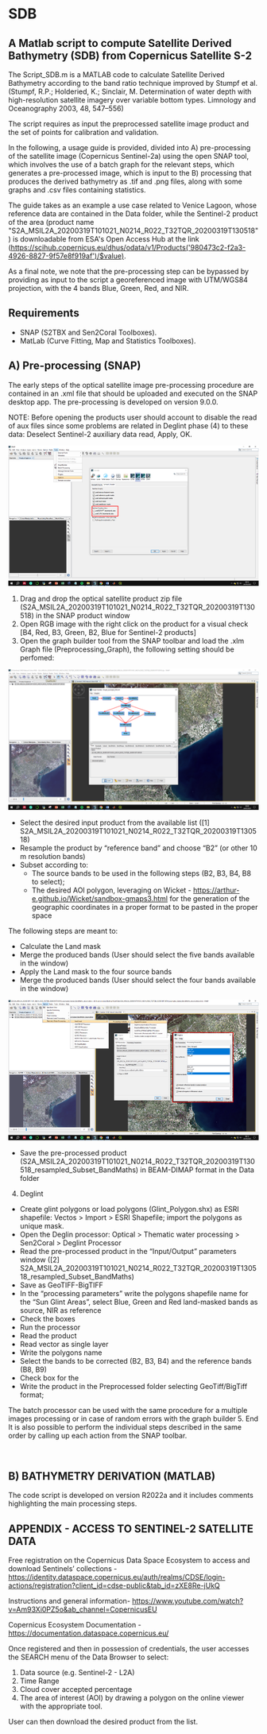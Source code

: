 # SDB 

## A Matlab script to compute Satellite Derived Bathymetry (SDB) from Copernicus Satellite S-2

The Script_SDB.m is a MATLAB code to calculate Satellite Derived Bathymetry according to the band ratio technique improved by Stumpf et al. (Stumpf, R.P.; Holderied, K.; Sinclair, M. Determination of water depth with high-resolution satellite imagery over variable bottom types. Limnology and Oceanography 2003, 48, 547–556) 

The script requires as input the preprocessed satellite image product and the set of points for calibration and validation. 

In the following, a usage guide is provided, divided into A) pre-processing of the satellite image (Copernicus Sentinel-2a) using the open SNAP tool, which involves the use of a batch graph for the relevant steps, which generates a pre-processed image, which is input to the B) processing that produces the derived bathymetry as .tif and .png files, along with some graphs and .csv files containing statistics. 

The guide takes as an example a use case related to Venice Lagoon, whose reference data are contained in the Data folder, while the Sentinel-2 product of the area (product name "S2A_MSIL2A_20200319T101021_N0214_R022_T32TQR_20200319T130518") is downloadable from ESA's Open Access Hub at the link (https://scihub.copernicus.eu/dhus/odata/v1/Products('980473c2-f2a3-4926-8827-9f57e8f919af')/$value).

As a final note, we note that the pre-processing step can be bypassed by providing as input to the script a georeferenced image with UTM/WGS84 projection, with the 4 bands Blue, Green, Red, and NIR.

## Requirements
- SNAP (S2TBX and Sen2Coral Toolboxes).
- MatLab (Curve Fitting, Map and Statistics Toolboxes).


## A) Pre-processing (SNAP)
The early steps of the optical satellite image pre-processing procedure are contained in an .xml file that should be uploaded and executed on the SNAP desktop app. The pre-processing is developed on version 9.0.0.

NOTE: Before opening the products user should account to disable the read of aux files since some problems are related in Deglint phase (4) to these data: Deselect Sentinel-2 auxiliary data read, Apply, OK.

![Image](Figures/AUX_DATA_READ.png?raw=true)

1.	Drag and drop the optical satellite product zip file (S2A_MSIL2A_20200319T101021_N0214_R022_T32TQR_20200319T130518) in the SNAP product window 
2.	Open RGB image with the right click on the product for a visual check [B4, Red, B3, Green, B2, Blue for Sentinel-2 products]
3.	Open the graph builder tool from the SNAP toolbar and load the .xlm Graph file (Preprocessing_Graph), the following setting should be perfomed:

![Image](Figures/GRAPH.png?raw=true)

  - Select the desired input product from the available list ([1] S2A_MSIL2A_20200319T101021_N0214_R022_T32TQR_20200319T130518)
  - Resample the product by “reference band” and choose “B2” (or other 10 m resolution bands)
  - Subset according to:
    - The source bands to be used in the following steps (B2, B3, B4, B8 to select);
    - The desired AOI polygon, leveraging on Wicket -  https://arthur-e.github.io/Wicket/sandbox-gmaps3.html for the generation of the geographic coordinates in a proper format to be pasted in the proper space

The following steps are meant to:
  - Calculate the Land mask 
  - Merge the produced bands (User should select the five bands available in the window)
  - Apply the Land mask to the four source bands
  - Merge the produced bands (User should select the four bands available in the window)

![Image](Figures/DEGLINT.png?raw=true)

  - Save the pre-processed product (S2A_MSIL2A_20200319T101021_N0214_R022_T32TQR_20200319T130518_resampled_Subset_BandMaths) in BEAM-DIMAP format in the Data folder

4.	Deglint 
  - Create glint polygons or load polygons (Glint_Polygon.shx) as ESRI shapefile: Vectos > Import > ESRI Shapefile; import the polygons as unique mask.
  - Open the Deglin processor: Optical > Thematic water processing > Sen2Coral > Deglint Processor   
  - Read the pre-processed product in the “Input/Output” parameters window ([2] S2A_MSIL2A_20200319T101021_N0214_R022_T32TQR_20200319T130518_resampled_Subset_BandMaths)
  - Save as GeoTIFF-BigTIFF
  - In the “processing parameters” write the polygons shapefile name for the “Sun Glint Areas”, select Blue, Green and Red land-masked bands as source, NIR as reference
  - Check the boxes
  - Run the processor
  - Read the product
  - Read vector as single layer
  - Write the polygons name
  - Select the bands to be corrected (B2, B3, B4) and the reference bands (B8, B9)
  - Check box for the
  - Write the product in the Preprocessed folder selecting GeoTiff/BigTiff format;

The batch processor can be used with the same procedure for a multiple images processing or in case of random errors with the graph builder
5.	End
It is also possible to perform the individual steps described in the same order by calling up each action from the SNAP toolbar.


 
## B) BATHYMETRY DERIVATION (MATLAB)
The code script is developed on version R2022a and it includes comments highlighting the main processing steps.
 
## APPENDIX - ACCESS TO SENTINEL-2 SATELLITE DATA
Free registration on the Copernicus Data Space Ecosystem to access and download Sentinels’ collections - https://identity.dataspace.copernicus.eu/auth/realms/CDSE/login-actions/registration?client_id=cdse-public&tab_id=zXE8Re-jUkQ

Instructions and general information- https://www.youtube.com/watch?v=Am93Xi0PZ5o&ab_channel=CopernicusEU

Copernicus Ecosystem Documentation - https://documentation.dataspace.copernicus.eu/

Once registered and then in possession of credentials, the user accesses the SEARCH menu of the Data Browser to select:

1. Data source (e.g. Sentinel-2 - L2A)
2. Time Range
3. Cloud cover accepted percentage
4. The area of interest (AOI) by drawing a polygon on the online viewer with the appropriate tool.	

User can then download the desired product from the list.

 
 

